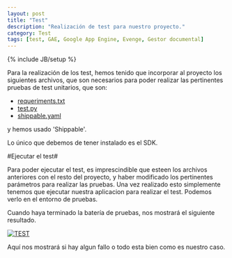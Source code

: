 ```yaml
---
layout: post
title: "Test"
description: "Realización de test para nuestro proyecto."
category: Test
tags: [test, GAE, Google App Engine, Evenge, Gestor documental]
---
```

{% include JB/setup %}

Para la realización de los test, hemos tenido que incorporar al proyecto los siguientes archivos, que son necesarios para poder realizar las pertinentes pruebas de test unitarios, que son:
+ [requeriments.txt](https://github.com/evenge/EVENGE/blob/fran/requirements.txt)
+ [test.py](https://github.com/evenge/EVENGE/blob/fran/test.py)
+ [shippable.yaml](https://github.com/evenge/EVENGE/blob/fran/shippable.yml)

y hemos usado 'Shippable'.

Lo único que debemos de tener instalado es el SDK.

#Ejecutar el test#

Para poder ejecutar el test, es imprescindible que esteen los archivos anteriores con el resto del proyecto, y haber modificado los pertinentes parámetros para realizar las pruebas.
Una vez realizado esto simplemente tenemos que ejecutar nuestra aplicacion para realizar el test.
Podemos verlo en el entorno de pruebas.

Cuando haya terminado la batería de pruebas, nos mostrará el siguiente resultado.

[![TEST](http://thumbs.subefotos.com/538766ccfcc3be0af2a8765002e06191o.jpg)](http://subefotos.com/ver/?538766ccfcc3be0af2a8765002e06191o.png)

Aquí nos mostrará si hay algun fallo o todo esta bien como es nuestro caso.
